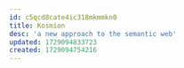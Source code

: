 ```yaml
---
id: c5qcd8cate4ic318mkmmkn0
title: Kosmion 
desc: 'a new approach to the semantic web'
updated: 1729094833723
created: 1729094754216
---
```

